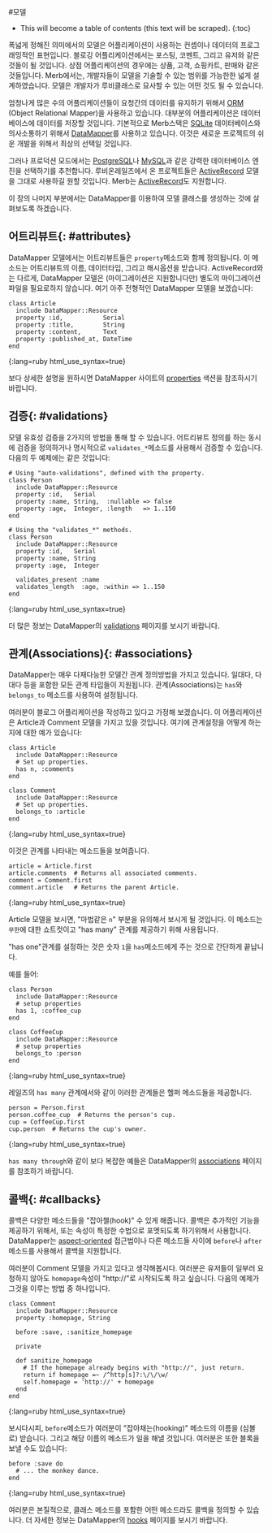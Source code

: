 #모델

* This will become a table of contents (this text will be scraped).
{:toc}

폭넓게 정해진 의미에서의 모델은 어플리케이션이 사용하는 컨셉이나 데이터의 프로그래밍적인 표현입니다.
블로깅 어플리케이션에서는 포스팅, 코멘트, 그리고 유저와 같은 것들이 될 것입니다.
상점 어플리케이션의 경우에는 상품, 고객, 쇼핑카트, 판매와 같은 것들입니다.
Merb에서는, 개발자들이 모델을 기술할 수 있는 범위를 가능한한 넓게 설계하였습니다.
모델은 개발자가 루비클래스로 묘사할 수 있는 어떤 것도 될 수 있습니다.

엄청나게 많은 수의 어플리케이션들이 요청간의 데이터를 유지하기 위해서  [ORM][] (Object Relational Mapper)을 사용하고 있습니다.
대부분의 어플리케이션은 데이터베이스에 데이터를 저장할 것입니다.
기본적으로 Merb스택은 [SQLite][] 데이터베이스와 의사소통하기 위해서 [DataMapper][]를 사용하고 있습니다.
이것은 새로운 프로젝트의 쉬운 개발을 위해서 최상의 선택일 것입니다.

그러나 프로덕션 모드에서는  [PostgreSQL][]나 [MySQL][]과 같은 강력한 데이터베이스 엔진을 선택하기를 추천합니다.
루비온레일즈에서 온 프로젝트들은 [ActiveRecord][] 모델을 그대로 사용하길 원할 것입니다. 
Merb는 [ActiveRecord][]도 지원합니다.

이 장의 나머지 부분에서는 DataMapper를 이용하여 모델 클래스를 생성하는 것에 살펴보도록 하겠습니다.

## 어트리뷰트{: #attributes}

DataMapper 모델에서는 어트리뷰트들은 ``property``메소드와 함께 정의됩니다.
이 메소드는 어트리뷰트의 이름, 데이터타입, 그리고 해시옵션을 받습니다.
ActiveRecord와는 다르게, DataMapper 모델은 (마이그레이션은 지원합니다만) 별도의 마이그레이션 파일을 필요로하지 않습니다.
여기 아주 전형적인 DataMapper 모델을 보겠습니다:

    class Article
      include DataMapper::Resource
      property :id,           Serial
      property :title,        String
      property :content,      Text
      property :published_at, DateTime
    end
{:lang=ruby html_use_syntax=true}

보다 상세한 설명을 원하시면 DataMapper 사이트의 [properties][] 색션을 참조하시기 바랍니다.

## 검증{: #validations}
모델 유효성 검증을 2가지의 방법을 통해 할 수 있습니다.
어트리뷰트 정의를 하는 동시에 검증을 정의하거나 명시적으로 ``validates_*``메소드를 사용해서 검증할 수 있습니다.
다음의 두 예제에는 같은 것입니다:

    # Using "auto-validations", defined with the property.
    class Person
      include DataMapper::Resource
      property :id,   Serial
      property :name, String,  :nullable => false
      property :age,  Integer, :length   => 1..150
    end

    # Using the "validates_*" methods.
    class Person
      include DataMapper::Resource
      property :id,   Serial
      property :name, String
      property :age,  Integer

      validates_present :name
      validates_length  :age, :within => 1..150
    end
{:lang=ruby html_use_syntax=true}

더 많은 정보는 DataMapper의 [validations][] 페이지를 보시기 바랍니다.

## 관계(Associations){: #associations}

DataMapper는 매우 다재다능한 모델간 관계 정의방법을 가지고 있습니다.
일대다, 다대다 등을 포함한  모든 관계 타입들이 지원됩니다.
관계(Associations)는 ``has``와``belongs_to`` 메소드를 사용하여 설정됩니다.

여러분이 블로그 어플리케이션을 작성하고 있다고 가정해 보겠습니다.
이 어플리케이션은 Article과 Comment 모델을 가지고 있을 것입니다.
여기에 관계설정을 어떻게 하는지에 대한 예가 있습니다:

    class Article
      include DataMapper::Resource
      # Set up properties.
      has n, :comments
    end

    class Comment
      include DataMapper::Resource
      # Set up properties.
      belongs_to :article
    end
{:lang=ruby html_use_syntax=true}

이것은 관계를 나타내는 메소드들을 보여줍니다.

    article = Article.first
    article.comments  # Returns all associated comments.
    comment = Comment.first
    comment.article   # Returns the parent Article.
{:lang=ruby html_use_syntax=true}

Article 모델을 보시면, "마법같은 ``n``" 부분을 유의해서 보시게 될 것입니다.
이 메소드는 ``무한``에 대한 쇼트컷이고 "has many" 관계를 제공하기 위해 사용됩니다.

"has one"관계를 설정하는 것은 숫자 ``1``을 ``has``메소드에게 주는 것으로 간단하게 끝납니다.

예를 들어:

    class Person
      include DataMapper::Resource
      # setup properties
      has 1, :coffee_cup
    end

    class CoffeeCup
      include DataMapper::Resource
      # setup properties
      belongs_to :person
    end
{:lang=ruby html_use_syntax=true}

레일즈의 ``has many`` 관계에서와 같이 이러한 관계들은 헬퍼 메소드들을 제공합니다.

    person = Person.first
    person.coffee_cup  # Returns the person's cup.
    cup = CoffeeCup.first
    cup.person  # Returns the cup's owner.
{:lang=ruby html_use_syntax=true}

``has many through``와 같이 보다 복잡한 예들은 DataMapper의 [associations][] 페이지를 참조하기 바랍니다.

## 콜백{: #callbacks}

콜백은 다양한 메소드들을 "잡아챌(hook)" 수 있게 해줍니다. 콜백은 추가적인 기능을 제공하기 위해서, 또는 속성이 특정한 수법으로 포멧되도록 하기위해서 사용합니다.
DataMapper는 [aspect-oriented][] 접근법이나 다른 메소드들 사이에 ``before``나 ``after``메소드를 사용해서 콜백을 지원합니다.

여러분이 Comment 모델을 가지고 있다고 생각해봅시다.
여러분은 유저들이 일부러 요청하지 않아도 ``homepage``속성이 "http://"로 시작되도록 하고 싶습니다.
다음의 예제가 그것을 이루는 방법 중 하나입니다.

    class Comment
      include DataMapper::Resource
      property :homepage, String

      before :save, :sanitize_homepage

      private

      def sanitize_homepage
        # If the homepage already begins with "http://", just return.
        return if homepage =~ /^http[s]?:\/\/\w/
        self.homepage = 'http://' + homepage
      end
    end
{:lang=ruby html_use_syntax=true}

보시다시피, ``before``메소드가 여러분이 "잡아채는(hooking)" 메소드의 이름을 (심볼로) 받습니다. 
그리고 해당 이름의 메소드가 일을 해낼 것입니다.
여러분은 또한 블록을 보낼 수도 있습니다:

    before :save do
      # ... the monkey dance.
    end
{:lang=ruby html_use_syntax=true}

여러분은 본질적으로, 클래스 메소드를 포함한 어떤 메소드라도 콜백을 정의할 수 있습니다.
더 자세한 정보는 DataMapper의 [hooks][] 페이지를 보시기 바랍니다.


<!-- Links -->
[ActiveRecord]:    http://en.wikipedia.org/wiki/ActiveRecord_%28Rails%29
[aspect-oriented]: http://en.wikipedia.org/wiki/Aspect_oriented
[associations]:    http://datamapper.org/doku.php?id=docs:associations
[DataMapper]:      http://datamapper.org/doku.php
[hooks]:           http://datamapper.org/doku.php?id=docs:hooks
[MySQL]:           http://en.wikipedia.org/wiki/MySQL
[ORM]:             http://en.wikipedia.org/wiki/Object-relational_mapping
[PostgreSQL]:      http://en.wikipedia.org/wiki/PostgreSQL
[properties]:      http://datamapper.org/doku.php?id=docs:properties
[SQLite]:          http://www.sqlite.org/
[validations]:     http://datamapper.org/doku.php?id=docs:validations
